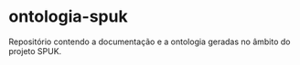﻿# ontologia-spuk
Repositório contendo a documentação e a ontologia geradas no âmbito do projeto SPUK.